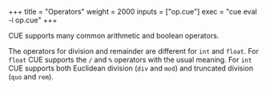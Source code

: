 +++
title = "Operators"
weight = 2000
inputs = ["op.cue"]
exec = "cue eval -i op.cue"
+++

CUE supports many common arithmetic and boolean operators.

The operators for division and remainder are different for `int` and `float`.
For `float` CUE supports the `/` and `%`  operators with the usual meaning.
For `int` CUE supports both Euclidean division (`div` and `mod`)
and truncated division (`quo` and `rem`).

